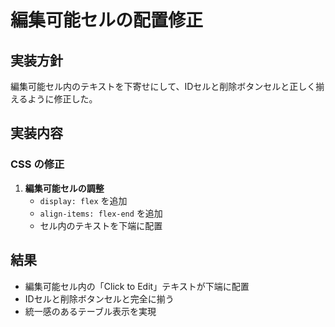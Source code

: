# 編集可能セルの配置修正

## 実装方針

編集可能セル内のテキストを下寄せにして、IDセルと削除ボタンセルと正しく揃えるように修正した。

## 実装内容

### CSS の修正

1. **編集可能セルの調整**
   - `display: flex` を追加
   - `align-items: flex-end` を追加
   - セル内のテキストを下端に配置

## 結果

- 編集可能セル内の「Click to Edit」テキストが下端に配置
- IDセルと削除ボタンセルと完全に揃う
- 統一感のあるテーブル表示を実現